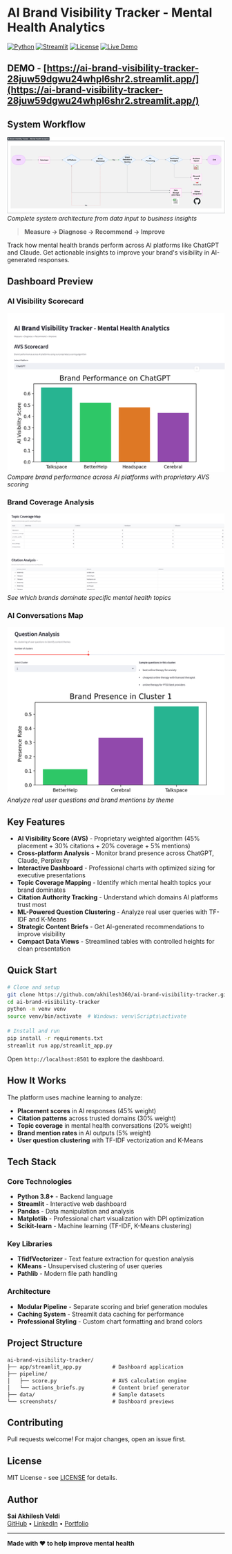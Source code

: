 # AI Brand Visibility Tracker - Mental Health Analytics

[![Python](https://img.shields.io/badge/Python-3.8+-blue.svg)](https://www.python.org/downloads/)
[![Streamlit](https://img.shields.io/badge/Streamlit-1.28+-red.svg)](https://streamlit.io/)
[![License](https://img.shields.io/badge/License-MIT-green.svg)](LICENSE)
[![Live Demo](https://img.shields.io/badge/Live%20Demo-Streamlit-FF4B4B.svg)](https://ai-brand-visibility-tracker-28juw59dgwu24whpl6shr2.streamlit.app/)


## DEMO - **[https://ai-brand-visibility-tracker-28juw59dgwu24whpl6shr2.streamlit.app/](https://ai-brand-visibility-tracker-28juw59dgwu24whpl6shr2.streamlit.app/)**
## System Workflow

![AI Brand Visibility Tracker Workflow](images/workflow-diagram.png)
*Complete system architecture from data input to business insights*


> **Measure → Diagnose → Recommend → Improve**

Track how mental health brands perform across AI platforms like ChatGPT and Claude. Get actionable insights to improve your brand's visibility in AI-generated responses.

## Dashboard Preview

### AI Visibility Scorecard
![Visibility Scorecard](screenshots/visibility-scorecard.png)
*Compare brand performance across AI platforms with proprietary AVS scoring*

### Brand Coverage Analysis  
![Brand Coverage](screenshots/brand-coverage.png)
*See which brands dominate specific mental health topics*

### AI Conversations Map
![Conversations Map](screenshots/conversations-map.png)
*Analyze real user questions and brand mentions by theme*

## Key Features

- **AI Visibility Score (AVS)** - Proprietary weighted algorithm (45% placement + 30% citations + 20% coverage + 5% mentions)
- **Cross-platform Analysis** - Monitor brand presence across ChatGPT, Claude, Perplexity
- **Interactive Dashboard** - Professional charts with optimized sizing for executive presentations
- **Topic Coverage Mapping** - Identify which mental health topics your brand dominates
- **Citation Authority Tracking** - Understand which domains AI platforms trust most
- **ML-Powered Question Clustering** - Analyze real user queries with TF-IDF and K-Means
- **Strategic Content Briefs** - Get AI-generated recommendations to improve visibility
- **Compact Data Views** - Streamlined tables with controlled heights for clean presentation

## Quick Start

```bash
# Clone and setup
git clone https://github.com/akhilesh360/ai-brand-visibility-tracker.git
cd ai-brand-visibility-tracker
python -m venv venv
source venv/bin/activate  # Windows: venv\Scripts\activate

# Install and run
pip install -r requirements.txt
streamlit run app/streamlit_app.py
```

Open `http://localhost:8501` to explore the dashboard.

## How It Works

The platform uses machine learning to analyze:
- **Placement scores** in AI responses (45% weight)
- **Citation patterns** across trusted domains (30% weight)
- **Topic coverage** in mental health conversations (20% weight)
- **Brand mention rates** in AI outputs (5% weight)
- **User question clustering** with TF-IDF vectorization and K-Means

## Tech Stack

### Core Technologies
- **Python 3.8+** - Backend language
- **Streamlit** - Interactive web dashboard
- **Pandas** - Data manipulation and analysis
- **Matplotlib** - Professional chart visualization with DPI optimization
- **Scikit-learn** - Machine learning (TF-IDF, K-Means clustering)

### Key Libraries
- **TfidfVectorizer** - Text feature extraction for question analysis
- **KMeans** - Unsupervised clustering of user queries
- **Pathlib** - Modern file path handling

### Architecture
- **Modular Pipeline** - Separate scoring and brief generation modules
- **Caching System** - Streamlit data caching for performance
- **Professional Styling** - Custom chart formatting and brand colors

## Project Structure

```
ai-brand-visibility-tracker/
├── app/streamlit_app.py          # Dashboard application
├── pipeline/
│   ├── score.py                  # AVS calculation engine
│   └── actions_briefs.py         # Content brief generator
├── data/                         # Sample datasets
└── screenshots/                  # Dashboard previews
```

## Contributing

Pull requests welcome! For major changes, open an issue first.

## License

MIT License - see [LICENSE](LICENSE) for details.

## Author

**Sai Akhilesh Veldi**  
[GitHub](https://github.com/akhilesh360) • [LinkedIn](https://www.linkedin.com/in/saiakhileshveldi/) • [Portfolio](https://akhilesh360.github.io/SAIPORTFOLIO/)

---

**Made with ❤️ to help improve mental health**
